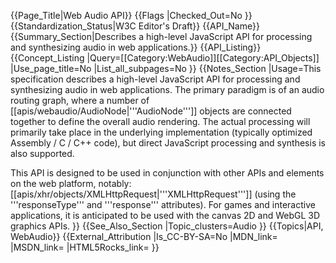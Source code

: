 {{Page_Title|Web Audio API}}
{{Flags
|Checked_Out=No
}}
{{Standardization_Status|W3C Editor's Draft}}
{{API_Name}}
{{Summary_Section|Describes a high-level JavaScript API for processing and synthesizing audio in web applications.}}
{{API_Listing}}
{{Concept_Listing
|Query=[[Category:WebAudio]][[Category:API_Objects]]
|Use_page_title=No
|List_all_subpages=No
}}
{{Notes_Section
|Usage=This specification describes a high-level JavaScript API for processing and synthesizing audio in web applications. The primary paradigm is of an audio routing graph, where a number of [[apis/webaudio/AudioNode|'''AudioNode''']] objects are connected together to define the overall audio rendering. The actual processing will primarily take place in the underlying implementation (typically optimized Assembly / C / C++ code), but direct JavaScript processing and synthesis is also supported.

This API is designed to be used in conjunction with other APIs and elements on the web platform, notably: [[apis/xhr/objects/XMLHttpRequest|'''XMLHttpRequest''']] (using the '''responseType''' and '''response''' attributes). For games and interactive applications, it is anticipated to be used with the canvas 2D and WebGL 3D graphics APIs.
}}
{{See_Also_Section
|Topic_clusters=Audio
}}
{{Topics|API, WebAudio}}
{{External_Attribution
|Is_CC-BY-SA=No
|MDN_link=
|MSDN_link=
|HTML5Rocks_link=
}}